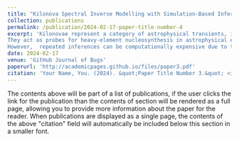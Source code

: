 ```yaml
---
title: "Kilonova Spectral Inverse Modelling with Simulation-Based Inference: An Amortized Neural Posterior Estimation Analysis"
collection: publications
permalink: /publication/2024-02-17-paper-title-number-4
excerpt: 'Kilonovae represent a category of astrophysical transients, identifiable as the electromagnetic observable counterparts associated with the coalescence events of binary systems comprising neutron stars and neutron star-black hole pairs.
They act as probes for heavy-element nucleosynthesis in astrophysical environments. These studies rely on inference of the physical parameters (e.g., ejecta mass, velocity, composition) that describe kilonovae based on electromagnetic observations. This is a complex inverse problem typically addressed with sampling-based methods such as Markov-chain Monte Carlo (MCMC) or nested sampling algorithms. 
However,  repeated inferences can be computationally expensive due to the sequential nature of these methods. This poses a significant challenge to ensuring the reliability and statistical validity of the posterior approximations and, thus, the inferred kilonova parameters themselves. We present a novel approach: Simulation-Based Inference (SBI) using simulations produced by \texttt{KilonovaNet}. Our method employs an ensemble of Amortized Neural Posterior Estimation (ANPE) with an embedding network to directly predict posterior distributions from simulated spectral energy distributions (SEDs). We take advantage of the quasi-instantaneous inference time of ANPE to demonstrate the reliability of our posterior approximations using diagnostics tools, including coverage diagnostic and posterior predictive checks.  We further test our model with real observations from AT\,2017gfo, the only kilonova with multi-messenger data, demonstrating agreement with previous likelihood-based methods while reducing inference time down to a few seconds. The inference results produced by ANPE appear to be conservative and reliable, paving the way for testable and more efficient kilonova parameter inference.'
date: 2024-02-17
venue: 'GitHub Journal of Bugs'
paperurl: 'http://academicpages.github.io/files/paper3.pdf'
citation: 'Your Name, You. (2024). &quot;Paper Title Number 3.&quot; <i>GitHub Journal of Bugs</i>. 1(3).'
---
```


The contents above will be part of a list of publications, if the user clicks the link for the publication than the contents of section will be rendered as a full page, allowing you to provide more information about the paper for the reader. When publications are displayed as a single page, the contents of the above "citation" field will automatically be included below this section in a smaller font.
